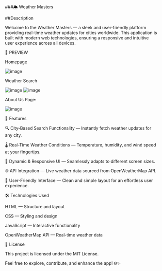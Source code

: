 ###🌦️ Weather Masters

##Description

Welcome to the Weather Masters — a sleek and user-friendly platform providing real-time weather updates for cities worldwide. This application is built with modern web technologies, ensuring a responsive and intuitive user experience across all devices.

📸 PREVIEW

Homepage

![image](https://github.com/user-attachments/assets/79014740-56a7-424a-a752-1afb226dd1e6)

Weather Search

![image](https://github.com/user-attachments/assets/ef0110c4-e433-4112-a541-f6013b351e8a)
![image](https://github.com/user-attachments/assets/a7d93e9b-2d8d-4cea-8d53-56565507c7ab)

About Us Page:

![image](https://github.com/user-attachments/assets/3b97ace2-e8b0-42a8-9c3a-570a2c66c39c)


🌟 Features

🔍 City-Based Search Functionality — Instantly fetch weather updates for any city.

🌡️ Real-Time Weather Conditions — Temperature, humidity, and wind speed at your fingertips.

🎨 Dynamic & Responsive UI — Seamlessly adapts to different screen sizes.

🌐 API Integration — Live weather data sourced from OpenWeatherMap API.

💪 User-Friendly Interface — Clean and simple layout for an effortless user experience.

🛠️ Technologies Used

HTML — Structure and layout

CSS — Styling and design

JavaScript — Interactive functionality

OpenWeatherMap API — Real-time weather data

📄 License

This project is licensed under the MIT License.

Feel free to explore, contribute, and enhance the app! 🌐✨

